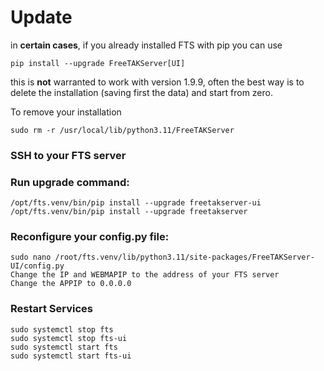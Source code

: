 
# Update
in **certain cases**, if you already installed FTS with pip you can use
```shell
pip install --upgrade FreeTAKServer[UI]
```
this is **not** warranted to work with version 1.9.9,
often the best way is to delete the installation (saving first the data) and start from zero.

To remove your installation
```shell
sudo rm -r /usr/local/lib/python3.11/FreeTAKServer
```

### SSH to your FTS server

### Run upgrade command:
	/opt/fts.venv/bin/pip install --upgrade freetakserver-ui
	/opt/fts.venv/bin/pip install --upgrade freetakserver
	
### Reconfigure your config.py file:
	sudo nano /root/fts.venv/lib/python3.11/site-packages/FreeTAKServer-UI/config.py
	Change the IP and WEBMAPIP to the address of your FTS server
	Change the APPIP to 0.0.0.0
	
### Restart Services
    sudo systemctl stop fts
	sudo systemctl stop fts-ui
	sudo systemctl start fts
	sudo systemctl start fts-ui
